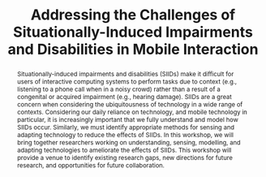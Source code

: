 ---
layout: publication
category: 'Workshop'
title: "Addressing the Challenges of Situationally-Induced Impairments and Disabilities in Mobile Interaction"
authors: Garreth W. Tigwell, Zhanna  Sarsenbayeva, Benjamin M Gorman, David R. Flatla, Jorge Gonçalves, Yeliz Yeşilada, Jacob O Wobbrock
year-published: 2019
link: "https://dl.acm.org/doi/10.1145/3290607.3299029"
abstract: Situationally-induced impairments and disabilities (SIIDs) make it difficult for users of interactive computing systems to perform tasks due to context (e.g., listening to a phone call when in a noisy crowd) rather than a result of a congenital or acquired impairment (e.g., hearing damage). SIIDs are a great concern when considering the ubiquitousness of technology in a wide range of contexts. Considering our daily reliance on technology, and mobile technology in particular, it is increasingly important that we fully understand and model how SIIDs occur. Similarly, we must identify appropriate methods for sensing and adapting technology to reduce the effects of SIIDs. In this workshop, we will bring together researchers working on understanding, sensing, modelling, and adapting technologies to ameliorate the effects of SIIDs. This workshop will provide a venue to identify existing research gaps, new directions for future research, and opportunities for future collaboration.
---
